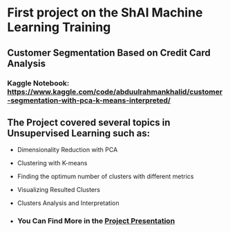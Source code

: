 # **First project on the ShAI Machine Learning Training**
## Customer Segmentation Based on Credit Card Analysis
### Kaggle Notebook: https://www.kaggle.com/code/abduulrahmankhalid/customer-segmentation-with-pca-k-means-interpreted/

## **The Project covered several topics in Unsupervised Learning such as**:

- Dimensionality Reduction with PCA
- Clustering with K-means
- Finding the optimum number of clusters with different metrics
- Visualizing Resulted Clusters 
- Clusters Analysis and Interpretation

- ### You Can Find More in the [Project Presentation](https://github.com/abduulrahmankhalid/ShAI-ML-Training-Notebooks/blob/main/Clustering%20Project/ShAI%20Clustering%20Project.pptx.pdf)
